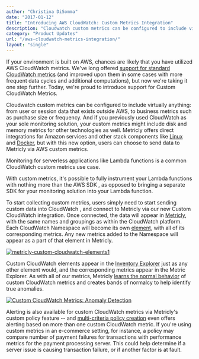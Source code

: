 ```yaml
---
author: "Christina DiSomma"
date: "2017-01-12"
title: "Introducing AWS CloudWatch: Custom Metrics Integration"
description: "Cloudwatch custom metrics can be configured to include virtually anything: from user or session data that exists outside AWS, to business metrics."
category: "Product Updates"
url: "/aws-cloudwatch-metrics-integration/"
layout: "single"
---
```


If your environment is built on AWS, chances are likely that you have utilized AWS CloudWatch metrics. We've long offered [support for standard CloudWatch metrics](https://docs.metricly.com/integrations/aws-integration/) (and improved upon them in some cases with more frequent data cycles and additional computations), but now we're taking it one step further. Today, we're proud to introduce support for Custom CloudWatch Metrics.

Cloudwatch custom metrics can be configured to include virtually anything: from user or session data that exists outside AWS, to business metrics such as purchase size or frequency. And if you previously used CloudWatch as your sole monitoring solution, your custom metrics might include disk and memory metrics for other technologies as well. Metricly offers direct integrations for Amazon services and other stack components like [Linux](https://docs.metricly.com/integrations/agents/linux-agent/) and [Docker](https://docs.metricly.com/integrations/docker/), but with this new option, users can choose to send data to Metricly via AWS custom metrics.

Monitoring for serverless applications like Lambda functions is a common CloudWatch custom metrics use case.

With custom metrics, it's possible to fully instrument your Lambda functions with nothing more than the AWS SDK , as opposed to bringing a separate SDK for your monitoring solution into your Lambda function.

To start collecting custom metrics, users simply need to start sending custom data into CloudWatch , and connect to Metricly via our new Custom CloudWatch integration. Once connected, the data will appear in [Metricly](/aws-cost-tool), with the same names and groupings as within the CloudWatch platform. Each CloudWatch Namespace will become its own [element](https://docs.metricly.com/data-visualization/inventory/), with all of its corresponding metrics. Any new metrics added to the Namespace will appear as a part of that element in Metricly.

[![metricly-custom-cloudwatch-elements1](https://s3-us-west-2.amazonaws.com/com-netuitive-app-usw2-public/wp-content/uploads/2017/07/Netuitive-Custom-CloudWatch-Elements1-1024x297.png)](https://s3-us-west-2.amazonaws.com/com-netuitive-app-usw2-public/wp-content/uploads/2017/07/Netuitive-Custom-CloudWatch-Elements1.png)

Custom CloudWatch elements appear in the [Inventory Explorer](https://docs.metricly.com/data-visualization/inventory/) just as any other element would, and the corresponding metrics appear in the Metric Explorer. As with all of our metrics, Metricly [learns the normal behavior](/monitoring/) of custom CloudWatch metrics and creates bands of normalcy to help identify true anomalies.

[![Custom CloudWatch Metrics: Anomaly Detection](https://s3-us-west-2.amazonaws.com/com-netuitive-app-usw2-public/wp-content/uploads/2017/07/Pasted-image-at-2017_01_11-02_40-PM-1024x348.png)](https://s3-us-west-2.amazonaws.com/com-netuitive-app-usw2-public/wp-content/uploads/2017/07/Pasted-image-at-2017_01_11-02_40-PM.png)

Alerting is also available for custom CloudWatch metrics via Metricly's custom policy feature -- and [multi-criteria policy creation](/reduce-alert-multi-criteria-policies) even offers alerting based on more than one custom CloudWatch metric. If you're using custom metrics in an e-commerce setting, for instance, a policy may compare number of payment failures for transactions with performance metrics for the payment processing server. This could help determine if a server issue is causing transaction failure, or if another factor is at fault.

